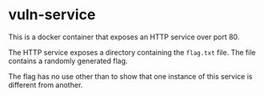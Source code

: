 # vuln-service

This is a docker container that exposes an HTTP service over port 80.

The HTTP service exposes a directory containing the `flag.txt` file. The file contains a randomly generated flag.

The flag has no use other than to show that one instance of this service is different from another.
